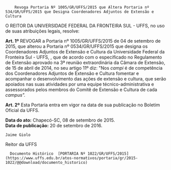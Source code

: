         Revoga Portaria Nº 1005/GR/UFFS/2015 que Altera Portaria nº 534/GR/UFFS/2015 que Designa Coordenadores Adjuntos de Extensão e Cultura  

O REITOR DA UNIVERSIDADE FEDERAL DA FRONTEIRA SUL - UFFS, no uso de suas atribuições legais, resolve:

 **Art. 1º** REVOGAR a Portaria nº 1005/GR/UFFS/2015 de 04 de setembro de 2015, que alterou a Portaria nº 0534/GR/UFFS/2015 que designa os Coordenadores Adjuntos de Extensão e Cultura da Universidade Federal da Fronteira Sul - UFFS, , que de acordo com o especificado no Regulamento de Extensão aprovado na 3ª reunião extraordinária da Câmara de Extensão, de 15 de abril de 2014, no seu artigo 11º diz: "Nos *campi* é de competência dos Coordenadores Adjuntos de Extensão e Cultura fomentar e acompanhar o desenvolvimento das ações de extensão e cultura, que serão apoiados nas suas atividades por uma equipe técnico-administrativa e assessorados pelos membros do Comitê de Extensão e Cultura de cada *campus".*

 **Art. 2º** Esta Portaria entra em vigor na data de sua publicação no Boletim Oficial da UFFS.

  

   **Data do ato:** Chapecó-SC, 08 de setembro de 2015.   
 **Data de publicação:**  20 de setembro de 2016. 

    Jaime Giolo   
 Reitor da UFFS 

      Documento Histórico  [PORTARIA Nº 1022/GR/UFFS/2015](https://www.uffs.edu.br/atos-normativos/portaria/gr/2015-1022/@@download/documento_historico)     
      
